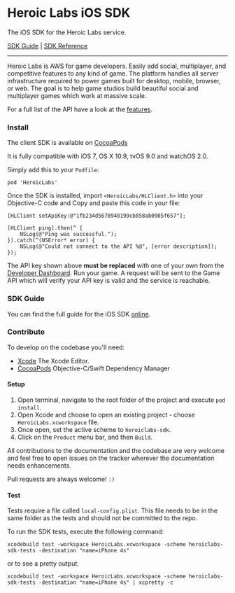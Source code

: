 Heroic Labs iOS SDK
===================
The iOS SDK for the Heroic Labs service.

[SDK Guide](https://heroiclabs.com/docs/guide/ios/) | [SDK Reference](http://cocoadocs.org/docsets/HeroicLabs/0.6.0/)

---

Heroic Labs is AWS for game developers. Easily add social, multiplayer, and competitive features to any kind of game. The platform handles all server infrastructure required to power games built for desktop, mobile, browser, or web. The goal is to help game studios build beautiful social and multiplayer games which work at massive scale.

For a full list of the API have a look at the [features](https://heroiclabs.com/features).

### Install
The client SDK is available on [CocoaPods](http://cocoadocs.org/docsets/HeroicLabs/)

It is fully compatible with iOS 7, OS X 10.9, tvOS 9.0 and watchOS 2.0.

Simply add this to your `Podfile`:

```cocoapods
pod 'HeroicLabs'
```

Once the SDK is installed, import `<HeroicLabs/HLClient.h>` into your Objective-C code and Copy and paste this code in your file:

```objc
[HLClient setApiKey:@"1fb234d5678948199cb858ab0905f657"];

[HLClient ping].then(^ {
    NSLog(@"Ping was successful.");
}).catch(^(NSError* error) {
    NSLog(@"Could not connect to the API %@", [error description]);
});
```

The API key shown above __must be replaced__ with one of your own from the [Developer Dashboard](https://dashboard.heroiclabs.com/). Run your game. A request will be sent to the Game API which will verify your API key is valid and the service is reachable.

### SDK Guide

You can find the full guide for the iOS SDK [online](https://heroiclabs.com/docs/guide/ios/).

### Contribute

To develop on the codebase you'll need:

* [Xcode](https://developer.apple.com/xcode) The Xcode Editor.
* [CocoaPods](http://cocoapods.org) Objective-C/Swift Dependency Manager

#### Setup

1. Open terminal, navigate to the root folder of the project and execute `pod install`.
2. Open Xcode and choose to open an existing project - choose `HeroicLabs.xcworkspace` file.
3. Once open, set the active scheme to `heroiclabs-sdk`.
4. Click on the `Product` menu bar, and then `Build`.

All contributions to the documentation and the codebase are very welcome and feel free to open issues on the tracker wherever the documentation needs enhancements.

Pull requests are always welcome! `:)`

#### Test

Tests require a file called `local-config.plist`. This file needs to be in the same folder as the tests and should not be committed to the repo.

To run the SDK tests, execute the following command:

```
xcodebuild test -workspace HeroicLabs.xcworkspace -scheme heroiclabs-sdk-tests -destination "name=iPhone 4s"
```

or to see a pretty output:

```
xcodebuild test -workspace HeroicLabs.xcworkspace -scheme heroiclabs-sdk-tests -destination "name=iPhone 4s" | xcpretty -c
```
